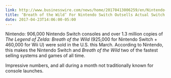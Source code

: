 ```yaml
---
link: http://www.businesswire.com/news/home/20170413006259/en/Nintendo-Switch-Fastest-Selling-Video-Game-System-Nintendo
title: ‘Breath of the Wild’ For Nintendo Switch Outsells Actual Switch Consoles  
date: 2017-04-23T14:06:00-05:00
---
```


Nintendo: 906,000 Nintendo Switch consoles and over 1.3 million copies of _The Legend of Zelda: Breath of the Wild_ (925,000 for Nintendo Switch + 460,000 for Wii U) were sold in the U.S. this March. According to Nintendo, this makes the Nintendo Switch and _Breath of the Wild_ two of the fastest selling systems and games of all time. 

Impressive numbers, and all during a month not traditionally known for console launches. 